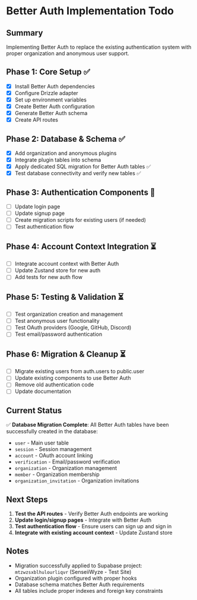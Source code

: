 # Better Auth Implementation Todo

## Summary
Implementing Better Auth to replace the existing authentication system with proper organization and anonymous user support.

## Phase 1: Core Setup ✅
- [x] Install Better Auth dependencies
- [x] Configure Drizzle adapter
- [x] Set up environment variables
- [x] Create Better Auth configuration
- [x] Generate Better Auth schema
- [x] Create API routes

## Phase 2: Database & Schema ✅
- [x] Add organization and anonymous plugins
- [x] Integrate plugin tables into schema
- [x] Apply dedicated SQL migration for Better Auth tables ✅
- [x] Test database connectivity and verify new tables ✅

## Phase 3: Authentication Components 🚧
- [ ] Update login page
- [ ] Update signup page
- [ ] Create migration scripts for existing users (if needed)
- [ ] Test authentication flow

## Phase 4: Account Context Integration ⏳
- [ ] Integrate account context with Better Auth
- [ ] Update Zustand store for new auth
- [ ] Add tests for new auth flow

## Phase 5: Testing & Validation ⏳
- [ ] Test organization creation and management
- [ ] Test anonymous user functionality
- [ ] Test OAuth providers (Google, GitHub, Discord)
- [ ] Test email/password authentication

## Phase 6: Migration & Cleanup ⏳
- [ ] Migrate existing users from auth.users to public.user
- [ ] Update existing components to use Better Auth
- [ ] Remove old authentication code
- [ ] Update documentation

## Current Status
✅ **Database Migration Complete**: All Better Auth tables have been successfully created in the database:
- `user` - Main user table
- `session` - Session management
- `account` - OAuth account linking
- `verification` - Email/password verification
- `organization` - Organization management
- `member` - Organization membership
- `organization_invitation` - Organization invitations

## Next Steps
1. **Test the API routes** - Verify Better Auth endpoints are working
2. **Update login/signup pages** - Integrate with Better Auth
3. **Test authentication flow** - Ensure users can sign up and sign in
4. **Integrate with existing account context** - Update Zustand store

## Notes
- Migration successfully applied to Supabase project: `mtzwzsxblhulourliqvr` (SenseiiWyze - Test Site)
- Organization plugin configured with proper hooks
- Database schema matches Better Auth requirements
- All tables include proper indexes and foreign key constraints 